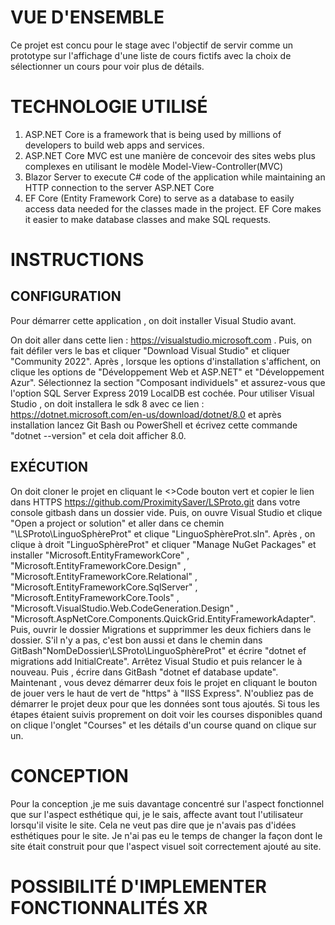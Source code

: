 # VUE D'ENSEMBLE

Ce projet est concu pour le stage avec l'objectif de servir comme un prototype sur l'affichage d'une liste de cours fictifs avec la choix de sélectionner un cours pour voir plus de détails.

# TECHNOLOGIE UTILISÉ
<ol>
  <li>ASP.NET Core is a framework that is being used by millions of developers to build web apps and services. </li>
  <li>ASP.NET Core MVC est une manière de concevoir des sites webs plus complexes en utilisant le modèle Model-View-Controller(MVC)</li>
  <li>Blazor Server to execute C# code of the application while maintaining an HTTP connection to the server ASP.NET Core</li>
  <li>EF Core (Entity Framework Core) to serve as a database to easily access data needed for the classes made in the project. EF Core makes it easier to make database classes and make SQL requests.</li>
</ol>

# INSTRUCTIONS

## CONFIGURATION

 Pour démarrer cette application , on doit installer Visual Studio avant.

 On doit aller dans cette lien : https://visualstudio.microsoft.com . Puis, on fait défiler vers le bas et cliquer "Download Visual Studio" et cliquer "Community 2022". Après , lorsque les options d'installation s'affichent, on clique les options de "Développement Web et ASP.NET" et "Développement Azur". Sélectionnez la section "Composant individuels" et assurez-vous que l'option SQL Server Express 2019 LocalDB est cochée. Pour utiliser Visual Studio , on doit installera le sdk 8 avec ce lien : https://dotnet.microsoft.com/en-us/download/dotnet/8.0 et après installation lancez Git Bash ou PowerShell et écrivez cette commande "dotnet --version" et cela doit afficher 8.0.

## EXÉCUTION

On doit cloner le projet en cliquant le <>Code bouton vert et copier le lien dans HTTPS https://github.com/ProximitySaver/LSProto.git dans votre console gitbash dans un dossier vide. Puis, on ouvre Visual Studio et clique "Open a project or solution" et aller dans ce chemin "\LSProto\LinguoSphèreProt" et clique "LinguoSphèreProt.sln". Après , on clique à droit "LinguoSphèreProt" et cliquer "Manage NuGet Packages" et installer "Microsoft.EntityFrameworkCore" , "Microsoft.EntityFrameworkCore.Design" , "Microsoft.EntityFrameworkCore.Relational" , "Microsoft.EntityFrameworkCore.SqlServer" , "Microsoft.EntityFrameworkCore.Tools" , "Microsoft.VisualStudio.Web.CodeGeneration.Design" , "Microsoft.AspNetCore.Components.QuickGrid.EntityFrameworkAdapter". Puis, ouvrir le dossier Migrations et supprimmer les deux fichiers dans le dossier. S'il n'y a pas, c'est bon aussi et dans le chemin dans GitBash"NomDeDossier\LSProto\LinguoSphèreProt" et écrire "dotnet ef migrations add InitialCreate". Arrêtez Visual Studio et puis relancer le à nouveau. Puis , écrire dans GitBash "dotnet ef database update". Maintenant , vous devez démarrer deux fois le projet en cliquant le bouton de jouer vers le haut de vert de "https" à "IISS Express". N'oubliez pas de démarrer le projet deux pour que les données sont tous ajoutés. Si tous les étapes étaient suivis proprement on doit voir les courses disponibles quand on clique l'onglet "Courses" et les détails d'un course quand on clique sur un.

# CONCEPTION
 Pour la conception ,je me suis davantage concentré sur l'aspect fonctionnel que sur l'aspect esthétique qui, je le sais, affecte avant tout l'utilisateur lorsqu'il visite le site. Cela ne veut pas dire que je n'avais pas d'idées esthétiques pour le site. Je n'ai pas eu le temps de changer la façon dont le site était construit pour que l'aspect visuel soit correctement ajouté au site.

# POSSIBILITÉ D'IMPLEMENTER FONCTIONNALITÉS XR
